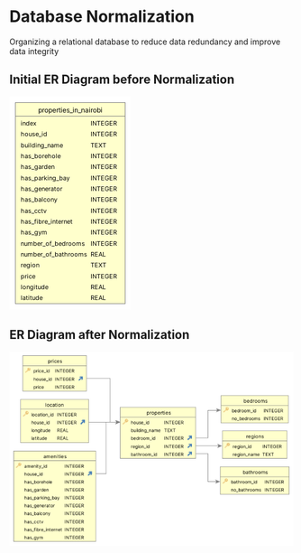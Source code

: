 # Database Normalization
Organizing a relational database to reduce data redundancy and improve data integrity
## Initial ER Diagram before Normalization
![Initial ER Diagram](images/Initial_ER_diagram.png)
## ER Diagram after Normalization
![ER Diagram after Normalization](images/ER_diagram.png)
